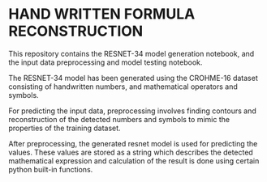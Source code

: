 # HAND WRITTEN FORMULA RECONSTRUCTION
This repository contains the RESNET-34 model generation notebook, and the input data preprocessing and model testing notebook.

The RESNET-34 model has been generated using the CROHME-16 dataset consisting of handwritten numbers, and mathematical operators and symbols.

For predicting the input data, preprocessing involves finding contours and reconstruction of the detected numbers and symbols to mimic the properties of the training dataset.

After preprocessing, the generated resnet model is used for predicting the values. These values are stored as a string which describes the detected mathematical expression and calculation of the result is done using certain python built-in functions.
